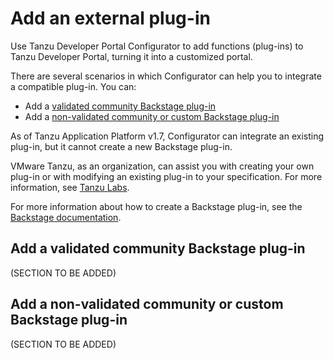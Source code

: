 # Add an external plug-in

<!-- It's not in the ToC right now because it's not finished -->

Use Tanzu Developer Portal Configurator to add functions (plug-ins) to Tanzu Developer Portal,
turning it into a customized portal.

There are several scenarios in which Configurator can help you to integrate a compatible plug-in.
You can:

- Add a [validated community Backstage plug-in](#validated-community)
- Add a [non-validated community or custom Backstage plug-in](#non-validated-custom)

As of Tanzu Application Platform v1.7, Configurator can integrate an existing plug-in, but it cannot
create a new Backstage plug-in.

VMware Tanzu, as an organization, can assist you with creating your own plug-in or with
modifying an existing plug-in to your specification. For more information, see
[Tanzu Labs](https://tanzu.vmware.com/labs).

For more information about how to create a Backstage plug-in, see the
[Backstage documentation](https://backstage.io/docs/plugins/create-a-plugin/).

## <a id="validated-community"></a> Add a validated community Backstage plug-in

(SECTION TO BE ADDED)

## <a id="non-validated-custom"></a> Add a non-validated community or custom Backstage plug-in

(SECTION TO BE ADDED)